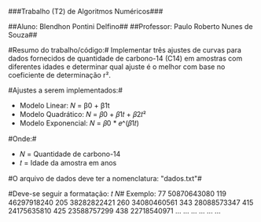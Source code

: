 ###Trabalho (T2) de Algoritmos Numéricos###

##Aluno: Blendhon Pontini Delfino##
##Professor: Paulo Roberto Nunes de Souza##

#Resumo do trabalho/código:#
Implementar três ajustes de curvas para dados fornecidos de quantidade
de carbono-14 (C14) em amostras com diferentes idades e determinar
qual ajuste é o melhor com base no coeficiente de determinação r².

#Ajustes a serem implementados:#

- Modelo Linear: 
	𝑁 = β0 + β1t
- Modelo Quadrático: 
	𝑁 = 𝛽0 + 𝛽1𝑡 + 𝛽2𝑡²
- Modelo Exponencial: 
	𝑁 = 𝛽0 * 𝑒^(𝛽1𝑡)

#Onde:#
- 𝑁 = Quantidade de carbono-14
- 𝑡 = Idade da amostra em anos

#O arquivo de dados deve ter a nomenclatura: "dados.txt"#

#Deve-se seguir a formatação: 𝑡 𝑁#
	Exemplo:
		77  50870643080
		119   46297918240
		205   38282822421
		260   34080460561
		343   28088573347
		415   24175635810
		425   23588757299
		438   22718540971
		... ...
		... ...
		... ...
